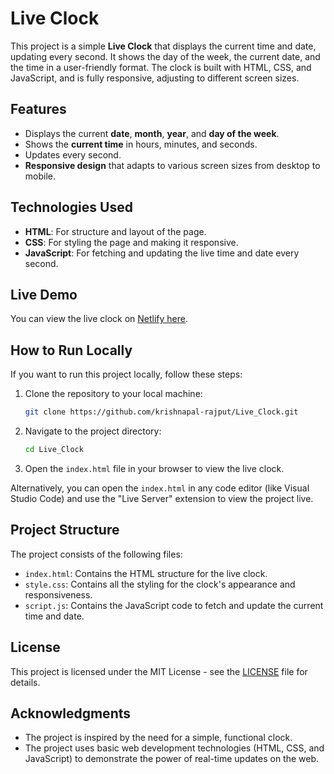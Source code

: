 # Live Clock

This project is a simple **Live Clock** that displays the current time and date, updating every second. It shows the day of the week, the current date, and the time in a user-friendly format. The clock is built with HTML, CSS, and JavaScript, and is fully responsive, adjusting to different screen sizes.

## Features

- Displays the current **date**, **month**, **year**, and **day of the week**.
- Shows the **current time** in hours, minutes, and seconds.
- Updates every second.
- **Responsive design** that adapts to various screen sizes from desktop to mobile.

## Technologies Used

- **HTML**: For structure and layout of the page.
- **CSS**: For styling the page and making it responsive.
- **JavaScript**: For fetching and updating the live time and date every second.

## Live Demo

You can view the live clock on [Netlify here](https://myliveclock.netlify.app/).

## How to Run Locally

If you want to run this project locally, follow these steps:

1. Clone the repository to your local machine:
   ```bash
   git clone https://github.com/krishnapal-rajput/Live_Clock.git
   ```
2. Navigate to the project directory:
   ```bash
   cd Live_Clock
   ```
3. Open the <code>index.html</code> file in your browser to view the live clock.

Alternatively, you can open the <code>index.html</code> in any code editor (like Visual Studio Code) and use the "Live Server" extension to view the project live.

## Project Structure

The project consists of the following files:

<ul>
<li><code>index.html</code>: Contains the HTML structure for the live clock.
</li>
<li><code>style.css</code>: Contains all the styling for the clock's appearance and responsiveness.
</li>
<li><code>script.js</code>: Contains the JavaScript code to fetch and update the current time and date.
</li></ul>

## License

This project is licensed under the MIT License - see the <a href="./LICENSE">LICENSE</a> file for details.

## Acknowledgments

<ul><li>The project is inspired by the need for a simple, functional clock.
</li>
<li>The project uses basic web development technologies (HTML, CSS, and JavaScript) to demonstrate the power of real-time updates on the web.
</li></ul>
